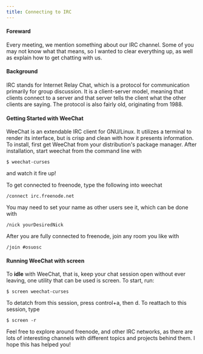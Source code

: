 ```yaml
---
title: Connecting to IRC
---
```

#### Foreward

Every meeting, we mention something about our IRC channel. Some of you may not know what that means, so I wanted to clear everything up, as well as explain how to get chatting with us.

#### Background

IRC stands for Internet Relay Chat, which is a protocol for communication primarily for group discussion. It is a client-server model, meaning that clients connect to a server and that server tells the client what the other clients are saying. The protocol is also fairly old, originating from 1988.

#### Getting Started with WeeChat

WeeChat is an extendable IRC client for GNU/Linux. It utilizes a terminal to render its interface, but is crisp and clean with how it presents information. To install, first get WeeChat from your distribution's package manager. After installation, start weechat from the command line with

```$ weechat-curses```

and watch it fire up!

To get connected to freenode, type the following into weechat

```/connect irc.freenode.net```

You may need to set your name as other users see it, which can be done with

```/nick yourDesiredNick```

After you are fully connected to freenode, join any room you like with

```/join #osuosc```

#### Running WeeChat with screen

To **idle** with WeeChat, that is, keep your chat session open without ever leaving, one utility that can be used is screen. To start, run:

```$ screen weechat-curses```

To detatch from this session, press control+a, then d. To reattach to this session, type

```$ screen -r```

Feel free to explore around freenode, and other IRC networks, as there are lots of interesting channels with different topics and projects behind them. I hope this has helped you!

